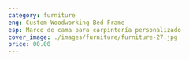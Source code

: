 ```yaml
---
category: furniture
eng: Custom Woodworking Bed Frame
esp: Marco de cama para carpintería personalizado
cover_image: ./images/furniture/furniture-27.jpg
price: 00.00
---
```

 
